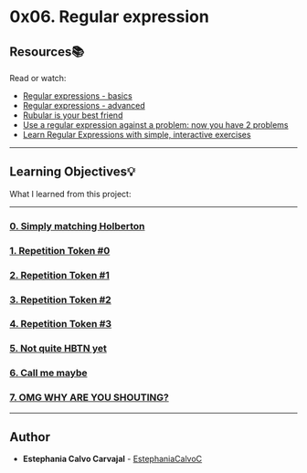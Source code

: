 # 0x06. Regular expression

## Resources:books:
Read or watch:
* [Regular expressions - basics](https://intranet.hbtn.io/rltoken/SJ2eQ7V2iQlCgLc-L96zWg)
* [Regular expressions - advanced](https://intranet.hbtn.io/rltoken/qyjWL-J1_qUaZGR690gH1Q)
* [Rubular is your best friend](https://intranet.hbtn.io/rltoken/WCjn8NgohbQ5NGXEObWZvQ)
* [Use a regular expression against a problem: now you have 2 problems](https://intranet.hbtn.io/rltoken/Zfvv_ydOCvJ_YaBB6eDqVw)
* [Learn Regular Expressions with simple, interactive exercises](https://intranet.hbtn.io/rltoken/Y-OVGcJ5cskdXWIBowiE_A)

---
## Learning Objectives:bulb:
What I learned from this project:

---

### [0. Simply matching Holberton](./0-simply_match_holberton.rb)


### [1. Repetition Token #0](./1-repetition_token_0.rb)


### [2. Repetition Token #1](./2-repetition_token_1.rb)


### [3. Repetition Token #2](./3-repetition_token_2.rb)


### [4. Repetition Token #3](./4-repetition_token_3.rb)


### [5. Not quite HBTN yet](./5-beginning_and_end.rb)


### [6. Call me maybe](./6-phone_number.rb)


### [7. OMG WHY ARE YOU SHOUTING?](./7-OMG_WHY_ARE_YOU_SHOUTING.rb)

---

## Author
* **Estephania Calvo Carvajal** - [EstephaniaCalvoC](https://github.com/EstephaniaCalvoC)